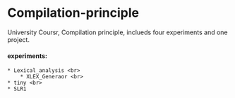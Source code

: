 # Compilation-principle
University Coursr, Compilation principle, inclueds four experiments and one project.

#### experiments: <br>  
  	* Lexical_analysis <br>  
 	 	* XLEX_Generaor <br>  
  	* tiny <br>  
  	* SLR1

